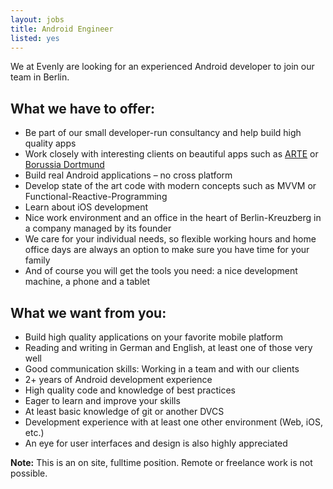 ```yaml
---
layout: jobs
title: Android Engineer
listed: yes
---
```

    
We at Evenly are looking for an experienced Android developer to join our team in Berlin.    
    
## What we have to offer:

- Be part of our small developer-run consultancy and help build high quality apps
- Work closely with interesting clients on beautiful apps such as [ARTE](/projects/arte/) or [Borussia Dortmund](/projects/bvb/)     
- Build real Android applications – no cross platform
- Develop state of the art code with modern concepts such as MVVM or Functional-Reactive-Programming
- Learn about iOS development
- Nice work environment and an office in the heart of Berlin-Kreuzberg in a company managed by its founder
- We care for your individual needs, so flexible working hours and home office days are always an option to make sure you have time for your family
- And of course you will get the tools you need: a nice development machine, a phone and a tablet


## What we want from you:

- Build high quality applications on your favorite mobile platform
- Reading and writing in German and English, at least one of those very well
- Good communication skills: Working in a team and with our clients
- 2+ years of Android development experience
- High quality code and knowledge of best practices
- Eager to learn and improve your skills
- At least basic knowledge of git or another DVCS
- Development experience with at least one other environment (Web, iOS, etc.)
- An eye for user interfaces and design is also highly appreciated

**Note:** This is an on site, fulltime position. Remote or freelance work is not possible.